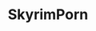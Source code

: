 ---
title: SkyrimPorn
crosslinks:
- skyrimmods
- skyrim
- NSFWskyrim
- EarthPorn
- livven
- SkyrimCharacters
- trashy
- nsfwskyrim
---